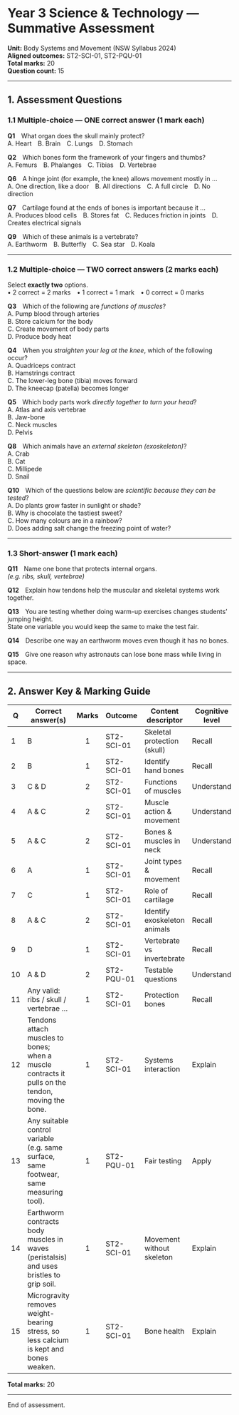 # Year 3 Science & Technology — Summative Assessment  
**Unit:** Body Systems and Movement (NSW Syllabus 2024)  
**Aligned outcomes:** ST2-SCI-01, ST2-PQU-01  
**Total marks:** 20  
**Question count:** 15  

---

## 1. Assessment Questions

### 1.1 Multiple-choice — ONE correct answer (1 mark each)

**Q1** What organ does the skull mainly protect?  
A. Heart B. Brain C. Lungs D. Stomach  

**Q2** Which bones form the framework of your fingers and thumbs?  
A. Femurs B. Phalanges C. Tibias D. Vertebrae  

**Q6** A hinge joint (for example, the knee) allows movement mostly in …  
A. One direction, like a door B. All directions C. A full circle D. No direction  

**Q7** Cartilage found at the ends of bones is important because it …  
A. Produces blood cells B. Stores fat C. Reduces friction in joints D. Creates electrical signals  

**Q9** Which of these animals is a vertebrate?  
A. Earthworm B. Butterfly C. Sea star D. Koala  

---

### 1.2 Multiple-choice — TWO correct answers (2 marks each)

Select **exactly two** options.  
• 2 correct = 2 marks • 1 correct = 1 mark • 0 correct = 0 marks  

**Q3** Which of the following are *functions of muscles*?  
A. Pump blood through arteries  
B. Store calcium for the body  
C. Create movement of body parts  
D. Produce body heat  

**Q4** When you *straighten your leg at the knee*, which of the following occur?  
A. Quadriceps contract  
B. Hamstrings contract  
C. The lower-leg bone (tibia) moves forward  
D. The kneecap (patella) becomes longer  

**Q5** Which body parts work *directly together to turn your head*?  
A. Atlas and axis vertebrae  
B. Jaw-bone  
C. Neck muscles  
D. Pelvis  

**Q8** Which animals have an *external skeleton (exoskeleton)*?  
A. Crab  
B. Cat  
C. Millipede  
D. Snail  

**Q10** Which of the questions below are *scientific because they can be tested*?  
A. Do plants grow faster in sunlight or shade?  
B. Why is chocolate the tastiest sweet?  
C. How many colours are in a rainbow?  
D. Does adding salt change the freezing point of water?  

---

### 1.3 Short-answer (1 mark each)

**Q11** Name one bone that protects internal organs.  
*(e.g. ribs, skull, vertebrae)*  

**Q12** Explain how tendons help the muscular and skeletal systems work together.  

**Q13** You are testing whether doing warm-up exercises changes students’ jumping height.  
State one variable you would keep the same to make the test fair.  

**Q14** Describe one way an earthworm moves even though it has no bones.  

**Q15** Give one reason why astronauts can lose bone mass while living in space.  

---

## 2. Answer Key & Marking Guide

| Q | Correct answer(s) | Marks | Outcome | Content descriptor | Cognitive level |
|---|-------------------|:----:|---------|--------------------|-----------------|
| 1 | B | 1 | ST2-SCI-01 | Skeletal protection (skull) | Recall |
| 2 | B | 1 | ST2-SCI-01 | Identify hand bones | Recall |
| 3 | C & D | 2 | ST2-SCI-01 | Functions of muscles | Understand |
| 4 | A & C | 2 | ST2-SCI-01 | Muscle action & movement | Understand |
| 5 | A & C | 2 | ST2-SCI-01 | Bones & muscles in neck | Understand |
| 6 | A | 1 | ST2-SCI-01 | Joint types & movement | Recall |
| 7 | C | 1 | ST2-SCI-01 | Role of cartilage | Recall |
| 8 | A & C | 2 | ST2-SCI-01 | Identify exoskeleton animals | Recall |
| 9 | D | 1 | ST2-SCI-01 | Vertebrate vs invertebrate | Recall |
|10 | A & D | 2 | ST2-PQU-01 | Testable questions | Understand |
|11 | Any valid: ribs / skull / vertebrae … | 1 | ST2-SCI-01 | Protection bones | Recall |
|12 | Tendons attach muscles to bones; when a muscle contracts it pulls on the tendon, moving the bone. | 1 | ST2-SCI-01 | Systems interaction | Explain |
|13 | Any suitable control variable (e.g. same surface, same footwear, same measuring tool). | 1 | ST2-PQU-01 | Fair testing | Apply |
|14 | Earthworm contracts body muscles in waves (peristalsis) and uses bristles to grip soil. | 1 | ST2-SCI-01 | Movement without skeleton | Explain |
|15 | Microgravity removes weight-bearing stress, so less calcium is kept and bones weaken. | 1 | ST2-SCI-01 | Bone health | Explain |

**Total marks:** 20  

---

End of assessment.